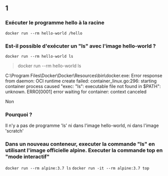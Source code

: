 ## 1
### Exécuter le programme hello à la racine
```docker run --rm hello-world /hello```

### Est-il possible d'exécuter un "ls" avec l'image hello-world ? 
```docker run --rm hello-world ls```

> docker run --rm hello-world ls

C:\Program Files\Docker\Docker\Resources\bin\docker.exe: Error response from daemon: OCI runtime create failed: container_linux.go:296: starting
 container process caused "exec: \"ls\": executable file not found in $PATH": unknown.
ERRO[0001] error waiting for container: context canceled

Non

### Pourquoi ?
Il n'y a pas de programme 'ls' ni dans l'image hello-world, ni dans l'image 'scratch'


### Dans un nouveau conteneur, executer la commande "ls" en utilisant l'image officielle alpine. Executer la commande top en "mode interactif"


```docker run --rm alpine:3.7 ls```
```docker run -it --rm alpine:3.7 top```

